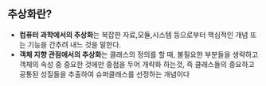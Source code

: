 ## 추상화란?
- <b>컴퓨터 과학에서의 추상화</b>는 복잡한 자료,모듈,시스템 등으로부터 핵심적인 개념 또는 기능을 간추려 내느 것을 말한다.
- <b>객체 지향 관점에서의 추상화</b>는 클래스의 정의를 할 때, 불필요한 부분들을 생략하고 객체의 속성 중 중요한 것에만 중점을 두어 개략화 하는것, 즉 클래스들의 중요하고 공통된 성질들을 추출하여 슈퍼클래스를 선정하는 개념이다